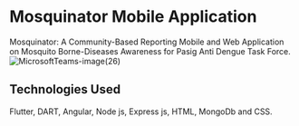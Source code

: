 # Mosquinator Mobile Application

Mosquinator: A Community-Based Reporting Mobile and Web Application on Mosquito Borne-Diseases Awareness for Pasig Anti Dengue Task Force.
![MicrosoftTeams-image(26)](https://github.com/VictorSJ1234/capstone_mobile/assets/69832062/8a4f7fe4-74a9-4dcc-84e7-d28923200f20)


## Technologies Used

Flutter, DART, Angular, Node js, Express js, HTML, MongoDb and CSS.  
